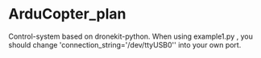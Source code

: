 # ArduCopter_plan
Control-system based on dronekit-python.
When using example1.py , you should change 'connection_string='/dev/ttyUSB0'' into your own port.
